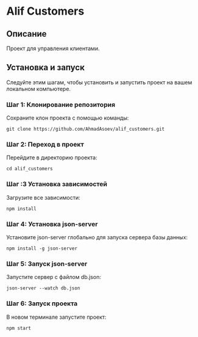 # Alif Customers

## Описание

Проект для управления клиентами.

## Установка и запуск

Следуйте этим шагам, чтобы установить и запустить проект на вашем локальном компьютере.

### Шаг 1: Клонирование репозитория

Сохраните клон проекта с помощью команды:

```
git clone https://github.com/AhmadAsoev/alif_customers.git
```

### Шаг 2: Переход в проект

Перейдите в директорию проекта:

```
cd alif_customers
```

### Шаг :3 Установка зависимостей

Загрузите все зависимости:

```
npm install
```

### Шаг 4: Установка json-server

Установите json-server глобально для запуска сервера базы данных:

```
npm install -g json-server
```

### Шаг 5: Запуск json-server

Запустите сервер с файлом db.json:

```
json-server --watch db.json
```

### Шаг 6: Запуск проекта

В новом терминале запустите проект:

```
npm start
```





